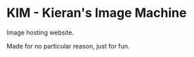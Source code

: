 # KIM - Kieran's Image Machine

Image hosting website.

Made for no particular reason, just for fun.
